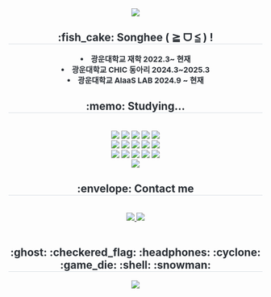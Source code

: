 <div align= "center">
    <img src="https://capsule-render.vercel.app/api?type=waving&color=7e7c7c&height=180&text=Hello%20World!&animation=&fontColor=ffffff&fontSize=50" />
    </div>
    <div align= "center"> 
    <h2 style="border-bottom: 1px solid #d8dee4; color: #282d33;"> :fish_cake: Songhee ( ≧ ᗜ ≦ ) ! </h2>  
    <div style="font-weight: 700; font-size: 15px; text-align: center; color: #282d33;"> <li> 광운대학교 재학 2022.3~ 현재</li><li> 광운대학교 CHIC 동아리 2024.3~2025.3</li><li> 광운대학교 AIaaS LAB 2024.9 ~ 현재 </div> 
    </div>
    <div align= "center">
    <h2 style="border-bottom: 1px solid #d8dee4; color: #282d33;"> :memo: Studying... </h2> <br> 
    <div style="margin: 0 auto; text-align: center;" align= "center"> <img src="https://img.shields.io/badge/C-A8B9CC?style=social&logo=C&logoColor=white">
          <img src="https://img.shields.io/badge/C++-00599C?style=social&logo=C%2B%2B&logoColor=white">
          <img src="https://img.shields.io/badge/Bootstrap-7952B3?style=social&logo=Bootstrap&logoColor=white">
          <img src="https://img.shields.io/badge/Discord-5865F2?style=social&logo=Discord&logoColor=white">
          <img src="https://img.shields.io/badge/Figma-F24E1E?style=social&logo=Figma&logoColor=white">
          <br/><img src="https://img.shields.io/badge/Github-181717?style=social&logo=Github&logoColor=white">
          <img src="https://img.shields.io/badge/Java-007396?style=social&logo=Java&logoColor=white">
          <img src="https://img.shields.io/badge/Javascript-F7DF1E?style=social&logo=Javascript&logoColor=white">
          <img src="https://img.shields.io/badge/MongoDB-47A248?style=social&logo=MongoDB&logoColor=white">
          <img src="https://img.shields.io/badge/MySQL-4479A1?style=social&logo=MySQL&logoColor=white">
          <br/><img src="https://img.shields.io/badge/Node.js-339933?style=social&logo=Node.js&logoColor=white">
          <img src="https://img.shields.io/badge/Notion-000000?style=social&logo=Notion&logoColor=white">
          <img src="https://img.shields.io/badge/Python-3776AB?style=social&logo=Python&logoColor=white">
          <img src="https://img.shields.io/badge/PyTorch-EE4C2C?style=social&logo=PyTorch&logoColor=white">
          <img src="https://img.shields.io/badge/React-61DAFB?style=social&logo=React&logoColor=white">
          <br/><img src="https://img.shields.io/badge/Slack-4A154B?style=social&logo=Slack&logoColor=white">
          </div>
    </div>
    <div align= "center">
    <h2 style="border-bottom: 1px solid #d8dee4; color: #282d33;"> :envelope: Contact me </h2> <br> 
    <div align= "center"> <a href=mailto:jungsonghui@gmail.com> <img src="https://img.shields.io/badge/Gmail-EA4335?style=social&logo=Gmail&logoColor=white&link=mailto:jungsonghui@gmail.com"> </a>
         <a href=> <img src="https://img.shields.io/badge/Notion-000000?style=social&logo=Notion&logoColor=white&link="> </a>
          </div>  <br> 
    <div align= "center">  </div> 
    </div>
    <div align= "center"> 
    <h2 style="border-bottom: 1px solid #d8dee4; color: #282d33;"> :ghost: :checkered_flag: :headphones: :cyclone: :game_die: :shell: :snowman: </h2> <div align= "center"> <img src="https://github-readme-stats.vercel.app/api?username=jeongsonghui&bg_color=180,000000,&title_color=000000&text_color=000000"
         /> 
    </div>
    

